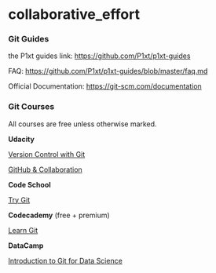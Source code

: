 # collaborative_effort


### Git Guides

the P1xt guides link: <https://github.com/P1xt/p1xt-guides>

FAQ: <https://github.com/P1xt/p1xt-guides/blob/master/faq.md>

Official Documentation:
<https://git-scm.com/documentation>

### Git Courses 

All courses are free unless otherwise marked.

**Udacity**

[Version Control with Git](https://www.udacity.com/course/version-control-with-git--ud123) 

[GitHub & Collaboration](https://www.udacity.com/course/github-collaboration--ud456)

**Code School**

[Try Git](https://try.github.io/levels/1/challenges/1)

**Codecademy** (free + premium)

[Learn Git](https://www.codecademy.com/learn/learn-git)

**DataCamp**

[Introduction to Git for Data Science](https://www.datacamp.com/courses/introduction-to-git-for-data-science)